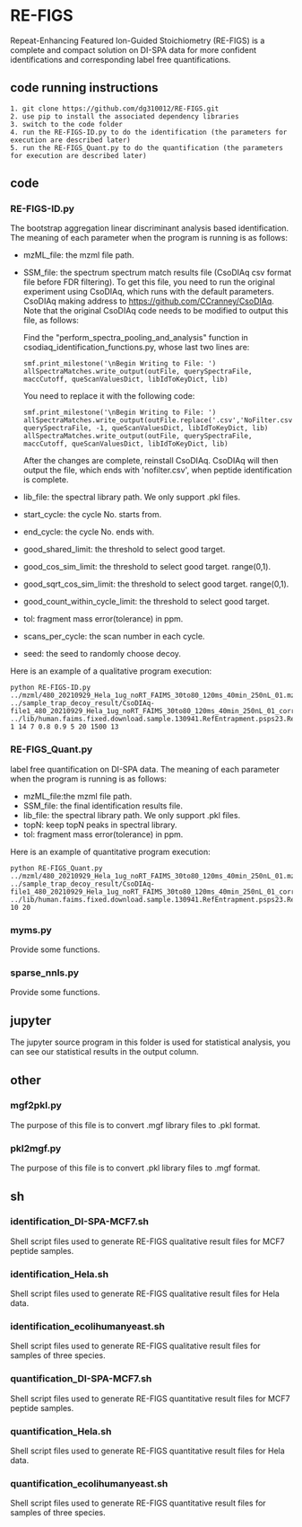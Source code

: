 # RE-FIGS
Repeat-Enhancing Featured Ion-Guided Stoichiometry (RE-FIGS) is a complete and compact solution on DI-SPA data for more confident identifications and corresponding label free quantifications. 

## code running instructions
    1. git clone https://github.com/dg310012/RE-FIGS.git
    2. use pip to install the associated dependency libraries
    3. switch to the code folder
    4. run the RE-FIGS-ID.py to do the identification (the parameters for execution are described later)
    5. run the RE-FIGS_Quant.py to do the quantification (the parameters for execution are described later)

## code
### RE-FIGS-ID.py
The bootstrap aggregation linear discriminant analysis based identification. The meaning of each parameter when the program is running is as follows:

* mzML_file: the mzml file path.
* SSM_file: the spectrum spectrum match results file (CsoDIAq csv format file before FDR filtering). To get this file, you need to run the original experiment using CsoDIAq, which runs with the default parameters. CsoDIAq making address to https://github.com/CCranney/CsoDIAq. Note that the original CsoDIAq code needs to be modified to output this file, as follows: 

    Find the "perform_spectra_pooling_and_analysis" function in csodiaq_identification_functions.py, whose last two lines are:
    ```
    smf.print_milestone('\nBegin Writing to File: ')
    allSpectraMatches.write_output(outFile, querySpectraFile, maccCutoff, queScanValuesDict, libIdToKeyDict, lib)
    ```
    You need to replace it with the following code:
    ```
    smf.print_milestone('\nBegin Writing to File: ')
    allSpectraMatches.write_output(outFile.replace('.csv','NoFilter.csv'), querySpectraFile, -1, queScanValuesDict, libIdToKeyDict, lib)
    allSpectraMatches.write_output(outFile, querySpectraFile, maccCutoff, queScanValuesDict, libIdToKeyDict, lib)
    ```
    After the changes are complete, reinstall CsoDIAq. CsoDIAq will then output the file, which ends with 'nofilter.csv', when peptide identification is complete.
    
* lib_file: the spectral library path. We only support .pkl files.
* start_cycle: the cycle No. starts from.
* end_cycle: the cycle No. ends with.
* good_shared_limit: the threshold to select good target.
* good_cos_sim_limit: the threshold to select good target. range(0,1).
* good_sqrt_cos_sim_limit: the threshold to select good target. range(0,1).
* good_count_within_cycle_limit: the threshold to select good target.
* tol: fragment mass error(tolerance) in ppm.
* scans_per_cycle: the scan number in each cycle.
* seed: the seed to randomly choose decoy.

Here is an example of a qualitative program execution:
```
python RE-FIGS-ID.py ../mzml/480_20210929_Hela_1ug_noRT_FAIMS_30to80_120ms_40min_250nL_01.mzML ../sample_trap_decoy_result/CsoDIAq-file1_480_20210929_Hela_1ug_noRT_FAIMS_30to80_120ms_40min_250nL_01_correctedNoFilter.csv ../lib/human.faims.fixed.download.sample.130941.RefEntrapment.psps23.RefDecoy.psps13.pkl 1 14 7 0.8 0.9 5 20 1500 13
```
### RE-FIGS_Quant.py
label free quantification on DI-SPA data. The meaning of each parameter when the program is running is as follows:

* mzML_file:the mzml file path.
* SSM_file: the final identification results file.
* lib_file: the spectral library path. We only support .pkl files.
* topN: keep topN peaks in spectral library.
* tol: fragment mass error(tolerance) in ppm.

Here is an example of quantitative program execution:
```
python RE-FIGS_Quant.py ../mzml/480_20210929_Hela_1ug_noRT_FAIMS_30to80_120ms_40min_250nL_01.mzML ../sample_trap_decoy_result/CsoDIAq-file1_480_20210929_Hela_1ug_noRT_FAIMS_30to80_120ms_40min_250nL_01_correctedNoFilter_withFeature_13cycle_7_5_LDA_ID.csv ../lib/human.faims.fixed.download.sample.130941.RefEntrapment.psps23.RefDecoy.psps13.pkl 10 20
```
### myms.py
Provide some functions.

### sparse_nnls.py
Provide some functions.

## jupyter
The jupyter source program in this folder is used for statistical analysis, you can see our statistical results in the output column.

## other
### mgf2pkl.py
The purpose of this file is to convert .mgf library files to .pkl format.

### pkl2mgf.py
The purpose of this file is to convert .pkl library files to .mgf format.

## sh
### identification_DI-SPA-MCF7.sh
Shell script files used to generate RE-FIGS qualitative result files for MCF7 peptide samples.

### identification_Hela.sh
Shell script files used to generate RE-FIGS qualitative result files for Hela data.

### identification_ecolihumanyeast.sh
Shell script files used to generate RE-FIGS qualitative result files for samples of three species.

### quantification_DI-SPA-MCF7.sh
Shell script files used to generate RE-FIGS quantitative result files for MCF7 peptide samples.

### quantification_Hela.sh
Shell script files used to generate RE-FIGS quantitative result files for Hela data.

### quantification_ecolihumanyeast.sh
Shell script files used to generate RE-FIGS quantitative result files for samples of three species.